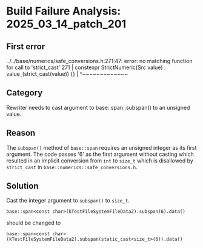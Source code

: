 # Build Failure Analysis: 2025_03_14_patch_201

## First error

../../base/numerics/safe_conversions.h:271:47: error: no matching function for call to 'strict_cast'
  271 |   constexpr StrictNumeric(Src value) : value_(strict_cast<T>(value)) {}
      |                                               ^~~~~~~~~~~~~~

## Category
Rewriter needs to cast argument to base::span::subspan() to an unsigned value.

## Reason
The `subspan()` method of `base::span` requires an unsigned integer as its first argument. The code passes '6' as the first argument without casting which resulted in an implicit conversion from `int` to `size_t` which is disallowed by `strict_cast` in `base::numerics::safe_conversions.h`.

## Solution
Cast the integer argument to `subspan()` to `size_t`.

```
base::span<const char>(kTestFileSystemFileData2).subspan(6).data()
```

should be changed to

```
base::span<const char>(kTestFileSystemFileData2).subspan(static_cast<size_t>(6)).data()